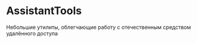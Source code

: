 # AssistantTools
Небольшие утилиты, облегчающие работу с отечественным средством удалённого доступа
